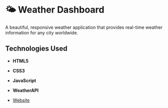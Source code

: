 # 🌤️ Weather Dashboard

A beautiful, responsive weather application that provides real-time weather information for any city worldwide.

##  Technologies Used

- **HTML5** 
- **CSS3** 
- **JavaScript** 
- **WeatherAPI**

- [Website](https://gshriguruu-weather.netlify.app/)
